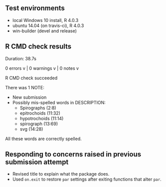 ## Test environments
* local Windows 10 install, R 4.0.3
* ubuntu 14.04 (on travis-ci), R 4.0.3
* win-builder (devel and release)

## R CMD check results

Duration: 38.7s

0 errors v | 0 warnings v | 0 notes v

R CMD check succeeded

There was 1 NOTE:

* New submission
* Possibly mis-spelled words in DESCRIPTION:
    - Spirographs (2:8)
    - epitrochoids (11:32)
    - hypotrochoids (11:14)
    - spirograph (13:69)
    - svg (14:28)

All these words are correctly spelled.

## Responding to concerns raised in previous submission attempt

* Revised title to explain what the package does.
* Used `on.exit` to restore `par` settings after exiting functions that alter `par`.
